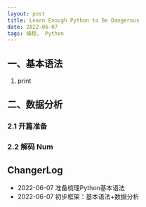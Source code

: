 ```yaml
---
layout: post
title: Learn Enough Python to Be Dangerous  
date: 2022-06-07 
tags: 编程， Python
---  
```


##  一、基本语法  

1. print 


##   二、数据分析  

###  2.1 开篇准备  

###  2.2 解码 Num


## ChangerLog 

- 2022-06-07 准备梳理Python基本语法  
- 2022-06-07 初步框架：基本语法+数据分析 